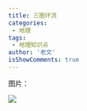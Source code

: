 ```yaml
---
title: 三圈环流
categories:
 - 地理
tags:
 - 地理知识点
author: '老文'
isShowComments: true
---
```


图片：

![](https://gitee.com/schoolnote/photo/raw/master/p.svg)
